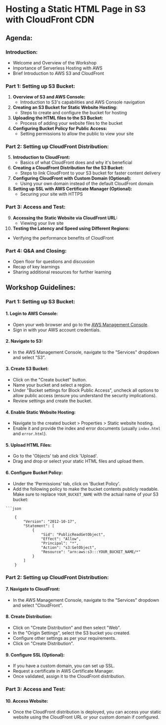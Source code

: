 # Hosting a Static HTML Page in S3 with CloudFront CDN

## Agenda:

### **Introduction:**
- Welcome and Overview of the Workshop
- Importance of Serverless Hosting with AWS
- Brief Introduction to AWS S3 and CloudFront

### **Part 1: Setting up S3 Bucket:**
1. **Overview of S3 and AWS Console:**
   - Introduction to S3's capabilities and AWS Console navigation
2. **Creating an S3 Bucket for Static Website Hosting:**
   - Steps to create and configure the bucket for hosting
3. **Uploading the HTML files to the S3 Bucket:**
   - Process of adding your website files to the bucket
4. **Configuring Bucket Policy for Public Access:**
   - Setting permissions to allow the public to view your site

### **Part 2: Setting up CloudFront Distribution:**
5. **Introduction to CloudFront:**
   - Basics of what CloudFront does and why it's beneficial
6. **Creating a CloudFront Distribution for the S3 Bucket:**
   - Steps to link CloudFront to your S3 bucket for faster content delivery
7. **Configuring CloudFront with Custom Domain (Optional):**
   - Using your own domain instead of the default CloudFront domain
8. **Setting up SSL with AWS Certificate Manager (Optional):**
   - Securing your site with HTTPS

### **Part 3: Access and Test:**
9. **Accessing the Static Website via CloudFront URL:**
   - Viewing your live site
10. **Testing the Latency and Speed using Different Regions:**
   - Verifying the performance benefits of CloudFront

### **Part 4: Q&A and Closing:**
- Open floor for questions and discussion
- Recap of key learnings
- Sharing additional resources for further learning

## Workshop Guidelines:

### **Part 1: Setting up S3 Bucket:**

#### 1. Login to AWS Console:
   - Open your web browser and go to the [AWS Management Console](https://aws.amazon.com/).
   - Sign in with your AWS account credentials.

#### 2. Navigate to S3:
   - In the AWS Management Console, navigate to the "Services" dropdown and select "S3".

#### 3. Create S3 Bucket:
   - Click on the "Create bucket" button.
   - Name your bucket and select a region.
   - Under "Bucket settings for Block Public Access", uncheck all options to allow public access (ensure you understand the security implications).
   - Review settings and create the bucket.

#### 4. Enable Static Website Hosting:
   - Navigate to the created bucket > Properties > Static website hosting.
   - Enable it and provide the index and error documents (usually `index.html` and `error.html`).

#### 5. Upload HTML Files:
   - Go to the 'Objects' tab and click 'Upload'.
   - Drag and drop or select your static HTML files and upload them.

#### 6. Configure Bucket Policy:
   - Under the 'Permissions' tab, click on 'Bucket Policy'.
   - Add the following policy to make the bucket contents publicly readable. Make sure to replace `YOUR_BUCKET_NAME` with the actual name of your S3 bucket:

    ```json

        {
            "Version": "2012-10-17",
            "Statement": [
                {
                    "Sid": "PublicReadGetObject",
                    "Effect": "Allow",
                    "Principal": "*",
                    "Action": "s3:GetObject",
                    "Resource": "arn:aws:s3:::YOUR_BUCKET_NAME/*"
                }
            ]
        }

### **Part 2: Setting up CloudFront Distribution:**

#### 7. Navigate to CloudFront:
   - In the AWS Management Console, navigate to the "Services" dropdown and select "CloudFront".

#### 8. Create Distribution:
   - Click on "Create Distribution" and then select "Web".
   - In the "Origin Settings", select the S3 bucket you created.
   - Configure other settings as per your requirements.
   - Click on "Create Distribution".

#### 9. Configure SSL (Optional):
   - If you have a custom domain, you can set up SSL.
   - Request a certificate in AWS Certificate Manager.
   - Once validated, assign it to the CloudFront distribution.

### **Part 3: Access and Test:**

#### 10. Access Website:
   - Once the CloudFront distribution is deployed, you can access your static website using the CloudFront URL or your custom domain if configured.
